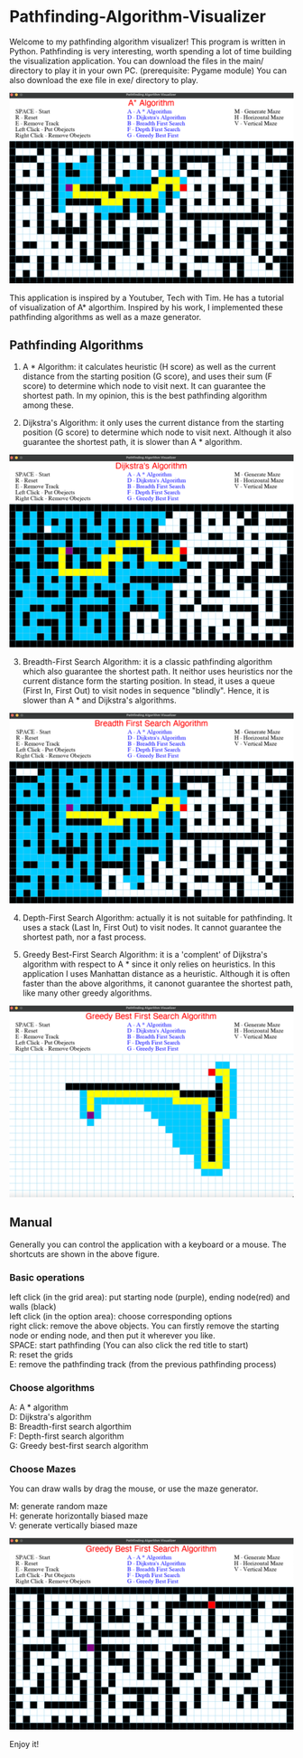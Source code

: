 # Pathfinding-Algorithm-Visualizer
Welcome to my pathfinding algorithm visualizer!
This program is written in Python. Pathfinding is very interesting, worth spending a lot of time building the visualization application. You can download the files in the main/ directory to play it in your own PC. (prerequisite: Pygame module) You can also download the exe file in exe/ directory to play.

![A star](https://github.com/Albert-Aiqi-Zhang/Pathfinding-Algorithm-Visualizer/blob/main/imgs/Astar.png)

This application is inspired by a Youtuber, Tech with Tim. He has a tutorial of visualization of A* algorthim. Inspired by his work, I implemented these pathfinding algorithms as well as a maze generator.

## Pathfinding Algorithms
1. A * Algorithm: it calculates heuristic (H score) as well as the current distance from the starting position (G score), and uses their sum (F score) to determine which node to visit next. It can guarantee the shortest path. In my opinion, this is the best pathfinding algorithm among these.

2. Dijkstra's Algorithm: it only uses the current distance from the starting position (G score) to determine which node to visit next. Although it also guarantee the shortest path, it is slower than A * algorithm.
 
![Dijkstra](https://github.com/Albert-Aiqi-Zhang/Pathfinding-Algorithm-Visualizer/blob/main/imgs/dijkstra.png)

3. Breadth-First Search Algorithm: it is a classic pathfinding algorithm which also guarantee the shortest path. It neithor uses heuristics nor the current distance form the starting position. In stead, it uses a queue (First In, First Out) to visit nodes in sequence "blindly". Hence, it is slower than A * and Dijkstra's algorithms.

![Breath-first search](https://github.com/Albert-Aiqi-Zhang/Pathfinding-Algorithm-Visualizer/blob/main/imgs/breadth_first_search.png)

4. Depth-First Search Algorithm: actually it is not suitable for pathfinding. It uses a stack (Last In, First Out) to visit nodes. It cannot guarantee the shortest path, nor a fast process.

5. Greedy Best-First Search Algorithm: it is a 'complent' of Dijkstra's algorithm with respect to A * since it only relies on heuristics. In this application I uses Manhattan distance as a heuristic. Although it is often faster than the above algorithms, it canonot guarantee the shortest path, like many other greedy algorithms.

![greedy best-first search](https://github.com/Albert-Aiqi-Zhang/Pathfinding-Algorithm-Visualizer/blob/main/imgs/greedy_best_first.png)

## Manual
Generally you can control the application with a keyboard or a mouse. The shortcuts are shown in the above figure.

### Basic operations
left click (in the grid area): put starting node (purple), ending node(red) and walls (black)  
left click (in the option area): choose corresponding options  
right click: remove the above objects. You can firstly remove the starting node or ending node, and then put it wherever you like.  
SPACE: start pathfinding (You can also click the red title to start)  
R: reset the grids  
E: remove the pathfinding track (from the previous pathfinding process)  

### Choose algorithms
A: A * algorithm  
D: Dijkstra's algorithm  
B: Breadth-first search algorthim  
F: Depth-first search algorithm  
G: Greedy best-first search algorithm   

### Choose Mazes
You can draw walls by drag the mouse, or use the maze generator. 

M: generate random maze  
H: generate horizontally biased maze   
V: generate vertically biased maze  

![maze](https://github.com/Albert-Aiqi-Zhang/Pathfinding-Algorithm-Visualizer/blob/main/imgs/maze.png)

Enjoy it!




